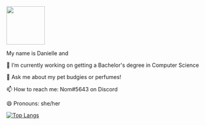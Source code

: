 

<div id="header" align="left">
  <img src="https://c.tenor.com/ftqs42Yna-oAAAAC/mochi-mochi-hello-white-mochi-mochi.gif" width="100"/>
</div>

My name is Danielle and

<!--
**cakecandy/cakecandy** is a ✨ _special_ ✨ repository because its `README.md` (this file) appears on your GitHub profile.

Here are some ideas to get you started:

🔭 I’m currently working on ...
🌱 I’m currently learning ...
👯 I’m looking to collaborate on ...
🤔 I’m looking for help with ...
💬 Ask me about ...
📫 How to reach me: ...
😄 Pronouns: ...
⚡ Fun fact: ...
-->

🔭 I’m currently working on getting a Bachelor's degree in Computer Science

💬 Ask me about my pet budgies or perfumes!

📫 How to reach me: Nom#5643 on Discord

😄 Pronouns: she/her

[![Top Langs](https://github-readme-stats.vercel.app/api/top-langs/?username=catcakie)](https://github.com/catcakie/github-readme-stats)
